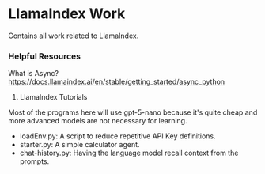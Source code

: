 # LlamaIndex Work
Contains all work related to LlamaIndex.

### Helpful Resources
What is Async? https://docs.llamaindex.ai/en/stable/getting_started/async_python

1. LlamaIndex Tutorials

Most of the programs here will use gpt-5-nano because it's quite cheap and more advanced models are not necessary for learning.

- loadEnv.py: A script to reduce repetitive API Key definitions.
- starter.py: A simple calculator agent.
- chat-history.py: Having the language model recall context from the prompts.